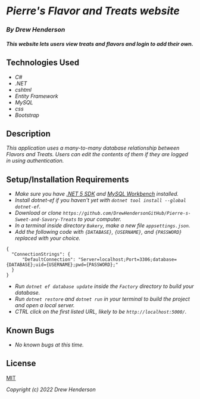 # _Pierre's Flavor and Treats website_

### _By Drew Henderson_

#### _This website lets users view treats and flavors and login to add their own._

## Technologies Used

* _C#_
* _.NET_
* _cshtml_
* _Entity Framework_
* _MySQL_
* _css_
* _Bootstrap_

## Description

_This application uses a many-to-many database relationship between Flavors and Treats. Users can edit the contents of them if they are logged in using authentication._

## Setup/Installation Requirements

* _Make sure you have [.NET 5 SDK](https://www.learnhowtoprogram.com/c-and-net/getting-started-with-c/installing-c-and-net) and [MySQL Workbench](https://dev.mysql.com/downloads/mysql/) installed._
* _Install dotnet-ef if you haven't yet with ```dotnet tool install --global dotnet-ef```._
* _Download or clone ```https://github.com/DrewHendersonGitHub/Pierre-s-Sweet-and-Savory-Treats``` to your computer._
* _In a terminal inside directory ```Bakery```, make a new file ```appsettings.json```._
* _Add the following code with ```{DATABASE}```, ```{USERNAME}```, and ```{PASSWORD}``` replaced with your choice._
```
{
  "ConnectionStrings": {
      "DefaultConnection": "Server=localhost;Port=3306;database={DATABASE};uid={USERNAME};pwd={PASSWORD};"
  }
}
```
* _Run `dotnet ef database update` inside the ```Factory``` directory to build your database._
* _Run ```dotnet restore``` and ```dotnet run``` in your terminal to build the project and open a local server._
* _CTRL click on the first listed URL, likely to be ```http://localhost:5000/```._

## Known Bugs

* _No known bugs at this time._

## License

[MIT](https://opensource.org/licenses/MIT)

_Copyright (c) 2022  Drew Henderson_